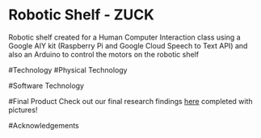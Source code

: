 # Robotic Shelf - ZUCK



Robotic shelf created for a Human Computer Interaction class using a Google AIY kit (Raspberry Pi and Google Cloud Speech to Text API) and also an Arduino to control the motors on the robotic shelf

#Technology
#Physical Technology

#Software Technology

#Final Product 
Check out our final research findings [here](https://drive.google.com/a/wisc.edu/file/d/1MVOnkKX0NuTHAalpuPVDb1lPEz1rCKUM/view?usp=sharing) completed with pictures!

#Acknowledgements 
